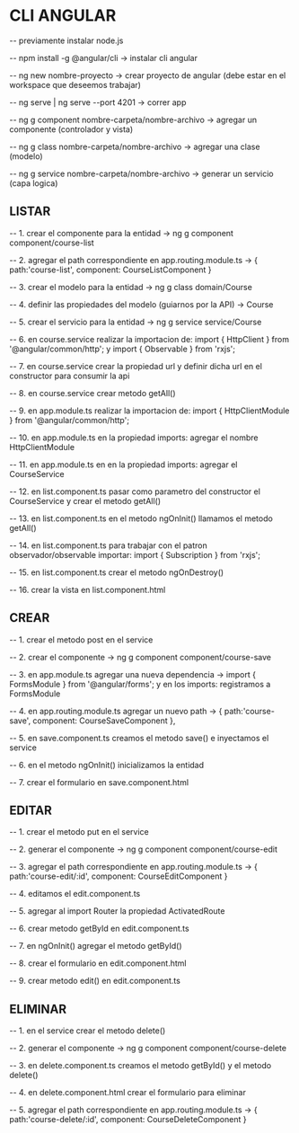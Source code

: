 # CLI ANGULAR

-- previamente instalar node.js

-- npm install -g @angular/cli -> instalar cli angular

-- ng new nombre-proyecto -> crear proyecto de angular (debe estar en el workspace que deseemos trabajar)

-- ng serve | ng serve --port 4201 -> correr app

-- ng g component nombre-carpeta/nombre-archivo -> agregar un componente (controlador y vista)

-- ng g class  nombre-carpeta/nombre-archivo -> agregar una clase (modelo)

-- ng g service nombre-carpeta/nombre-archivo -> generar un servicio (capa logica)

## LISTAR

-- 1. crear el componente para la entidad -> ng g component component/course-list

-- 2. agregar el path correspondiente en app.routing.module.ts -> { path:'course-list', component: CourseListComponent }

-- 3. crear el modelo para la entidad -> ng g class  domain/Course

-- 4. definir las propiedades del modelo (guiarnos por la API) -> Course

-- 5. crear el servicio para la entidad -> ng g service service/Course 

-- 6. en course.service realizar la importacion de: import { HttpClient } from '@angular/common/http'; y import { Observable } from 'rxjs';
								  
-- 7. en course.service crear la propiedad url y definir dicha url en el constructor para consumir la api

-- 8. en course.service crear metodo getAll()

-- 9. en app.module.ts realizar la importacion de: import { HttpClientModule } from '@angular/common/http';

-- 10. en app.module.ts en la propiedad imports: agregar el nombre HttpClientModule

-- 11. en app.module.ts en en la propiedad imports: agregar el CourseService

-- 12. en list.component.ts pasar como parametro del constructor el CourseService y crear el metodo getAll()

-- 13. en list.component.ts  en el metodo ngOnInit() llamamos el metodo getAll()

-- 14. en list.component.ts para trabajar con el patron observador/observable importar: import { Subscription } from 'rxjs';

-- 15. en list.component.ts crear el metodo ngOnDestroy()

-- 16. crear la vista en list.component.html

## CREAR

-- 1. crear el metodo post en el service

-- 2. crear el componente -> ng g component component/course-save

-- 3. en app.module.ts agregar una nueva dependencia -> import { FormsModule } from '@angular/forms'; y en los imports: registramos a FormsModule

-- 4. en app.routing.module.ts agregar un nuevo path -> { path:'course-save', component: CourseSaveComponent },

-- 5. en save.component.ts creamos el metodo save() e inyectamos el service

-- 6. en el metodo ngOnInit() inicializamos la entidad

-- 7. crear el formulario en save.component.html

## EDITAR

-- 1. crear el metodo put en el service 

-- 2. generar el componente -> ng g component component/course-edit

-- 3. agregar el path correspondiente en app.routing.module.ts -> { path:'course-edit/:id', component: CourseEditComponent }

-- 4. editamos el edit.component.ts 

-- 5. agregar al import Router la propiedad ActivatedRoute

-- 6. crear metodo getById en edit.component.ts 

-- 7. en ngOnInit() agregar el metodo getById()

-- 8. crear el formulario en edit.component.html

-- 9. crear metodo edit() en edit.component.ts 

## ELIMINAR

-- 1. en el service crear el metodo delete()

-- 2. generar el componente -> ng g component component/course-delete

-- 3. en delete.component.ts creamos el metodo getById() y el metodo delete()

-- 4. en delete.component.html crear el formulario para eliminar

-- 5. agregar el path correspondiente en app.routing.module.ts -> { path:'course-delete/:id', component: CourseDeleteComponent }